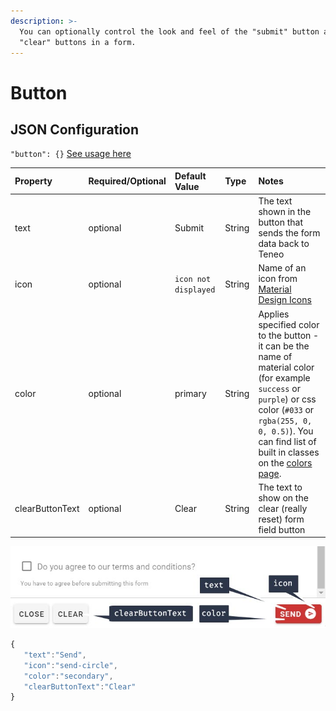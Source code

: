 ```yaml
---
description: >-
  You can optionally control the look and feel of the "submit" button and
  "clear" buttons in a form.
---
```


# Button

## JSON Configuration

`"button": {}` [See usage here](./#component-configuration)

| Property | Required/Optional | Default Value | Type | Notes |
| :--- | :--- | :--- | :--- | :--- |
| text | optional | Submit | String | The text shown in the button that sends the form data back to Teneo |
| icon | optional | `icon not displayed` | String | Name of an icon from [Material Design Icons](https://materialdesignicons.com/) |
| color | optional | primary | String |  Applies specified color to the button - it can be the name of material color \(for example `success` or `purple`\) or css color \(`#033` or `rgba(255, 0, 0, 0.5)`\). You can find list of built in classes on the [colors page](https://vuetifyjs.com/styles/colors#material-colors). |
| clearButtonText | optional | Clear | String | The text to show on the clear \(really reset\) form field button |

![](../../../../.gitbook/assets/button.jpg)

```javascript
{
   "text":"Send",
   "icon":"send-circle",
   "color":"secondary",
   "clearButtonText":"Clear"
}
```

